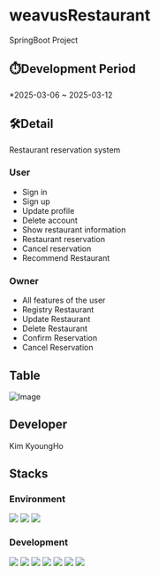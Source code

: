 # weavusRestaurant
SpringBoot Project

## ⏱️Development Period
*2025-03-06 ~ 2025-03-12

## 🛠️Detail
Restaurant reservation system

### User
- Sign in
- Sign up
- Update profile
- Delete account
- Show restaurant information
- Restaurant reservation
- Cancel reservation
- Recommend Restaurant

### Owner
- All features of the user
- Registry Restaurant
- Update Restaurant
- Delete Restaurant
- Confirm Reservation
- Cancel Reservation

## Table
![Image](https://github.com/user-attachments/assets/da0bf03b-954e-40b3-8c74-fa1d9b61c4e2)

## Developer
Kim KyoungHo

## Stacks
### Environment
<img src="https://img.shields.io/badge/intellijidea-000000?style=for-the-badge&logo=intellijidea&logoColor=white"> <img src="https://img.shields.io/badge/git-F05032?style=for-the-badge&logo=git&logoColor=white"> <img src="https://img.shields.io/badge/github-181717?style=for-the-badge&logo=github&logoColor=white">

### Development
<img src="https://img.shields.io/badge/java-007396?style=for-the-badge&logo=java&logoColor=white"> <img src="https://img.shields.io/badge/javascript-F7DF1E?style=for-the-badge&logo=javascript&logoColor=black"> <img src="https://img.shields.io/badge/mysql-4479A1?style=for-the-badge&logo=mysql&logoColor=white"> <img src="https://img.shields.io/badge/springboot-6DB33F?style=for-the-badge&logo=springboot&logoColor=white"> <img src="https://img.shields.io/badge/bootstrap-7952B3?style=for-the-badge&logo=bootstrap&logoColor=white"> <img src="https://img.shields.io/badge/html5-E34F26?style=for-the-badge&logo=html5&logoColor=white"> <img src="https://img.shields.io/badge/css-1572B6?style=for-the-badge&logo=css3&logoColor=white">
